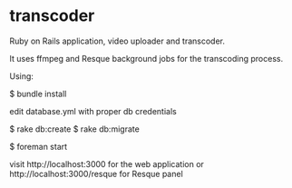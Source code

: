 transcoder
==========

Ruby on Rails application, video uploader and transcoder. 

It uses ffmpeg and Resque background jobs for the transcoding process.

Using:

$ bundle install

edit database.yml with proper db credentials

$ rake db:create
$ rake db:migrate

$ foreman start

visit http://localhost:3000 for the web application
or    http://localhost:3000/resque for Resque panel

